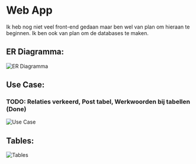 # Web App
Ik heb nog niet veel front-end gedaan maar ben wel van plan om hieraan te beginnen. Ik ben ook van plan om de databases te maken.
## ER Diagramma:

![ER Diagramma](https://i.postimg.cc/FzdZMdV3/ERdiagrams.png)

## Use Case:
### TODO: Relaties verkeerd, Post tabel, Werkwoorden bij tabellen (Done)

![Use Case](https://i.postimg.cc/NjfyLhZP/UseCAse.png)

## Tables:

![Tables](https://i.postimg.cc/wxCZ6gRg/Tablediagram.png)

